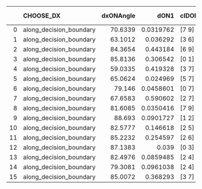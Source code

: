 |    | CHOOSE_DX               |   dxONAngle |      dON1 | cIDON1   |   dON_patch_1 |   nTON |       dON |   dxOFFAngle |     dOFF1 | cIDOFF1   |   dOFF_patch_1 |   nTOFF |      dOFF | SUCCESS   |   nExp |   dual_point_id |   subpoint_time_seconds |   total_execution_time |      logp |   dOFF/dON | Vote dOFF>dON   |
|---:|:------------------------|------------:|----------:|:---------|--------------:|-------:|----------:|-------------:|----------:|:----------|---------------:|--------:|----------:|:----------|-------:|----------------:|------------------------:|-----------------------:|----------:|-----------:|:----------------|
|  0 | along_decision_boundary |     70.6339 | 0.0319762 | [7 9]    |     0.0319762 |      1 | 0.0319762 |      66.6054 | 0.196507  | [7 9]     |      0.196507  |       1 | 0.196507  | True      |      1 |              31 |                 1.2201  |                32.4393 |  0        |  6.1454    | True            |
|  1 | along_decision_boundary |     63.1012 | 0.036292  | [3 6]    |     0.036292  |      1 | 0.036292  |      87.237  | 0.96066   | [3 6]     |      0.96066   |       1 | 0.96066   | True      |      2 |              33 |                 5.0385  |                37.5096 | -0.5      | 26.4703    | True            |
|  2 | along_decision_boundary |     84.3654 | 0.443184  | [6 9]    |     0.443184  |      1 | 0.443184  |      67.4394 | 0.467279  | [6 9]     |      0.467279  |       1 | 0.467279  | True      |      3 |             109 |                 5.05261 |               136.816  | -1        |  1.05437   | True            |
|  3 | along_decision_boundary |     85.8136 | 0.306542  | [0 1]    |     0.306542  |      1 | 0.306542  |      69.9639 | 0.286616  | [0 1]     |      0.286616  |       1 | 0.286616  | False     |      4 |             122 |                 2.02478 |               156.867  | -1.5      |  0.934996  | False           |
|  4 | along_decision_boundary |     59.0335 | 0.419328  | [3 7]    |     0.419328  |      1 | 0.419328  |      66.4758 | 0.311227  | [3 7]     |      0.311227  |       1 | 0.311227  | False     |      5 |             126 |                 2.00511 |               162.984  | -0.5      |  0.742206  | False           |
|  5 | along_decision_boundary |     65.0624 | 0.024969  | [5 7]    |     0.024969  |      1 | 0.024969  |      71.2422 | 0.151806  | [5 7]     |      0.151806  |       1 | 0.151806  | True      |      6 |             135 |                 1.75336 |               179.374  | -0.1      |  6.07978   | True            |
|  6 | along_decision_boundary |     79.146  | 0.0458601 | [0 7]    |     0.0458601 |      1 | 0.0458601 |      70.8369 | 2.20953   | [0 7]     |      2.20953   |       1 | 2.20953   | True      |      7 |             205 |                 8.4969  |               273.003  | -0.333333 | 48.1796    | True            |
|  7 | along_decision_boundary |     67.6583 | 0.590602  | [2 7]    |     0.590602  |      1 | 0.590602  |      48.8529 | 0.0323908 | [2 7]     |      0.0323908 |       1 | 0.0323908 | False     |      8 |             236 |                 3.75318 |               334.935  | -0.642857 |  0.0548437 | False           |
|  8 | along_decision_boundary |     81.6085 | 0.0350416 | [7 9]    |     0.0350416 |      1 | 0.0350416 |      85.1871 | 0.211983  | [7 9]     |      0.211983  |       1 | 0.211983  | True      |      9 |             243 |                 1.72913 |               344.117  | -0.25     |  6.04945   | True            |
|  9 | along_decision_boundary |     88.693  | 0.0901727 | [1 2]    |     0.0901727 |      1 | 0.0901727 |      76.0666 | 0.131832  | [0 2]     |      0.131832  |       1 | 0.131832  | True      |     10 |             256 |                 1.3647  |               363.034  | -0.5      |  1.46199   | True            |
| 10 | along_decision_boundary |     82.5777 | 0.146618  | [2 5]    |     0.146618  |      1 | 0.146618  |      73.3816 | 0.195602  | [2 5]     |      0.195602  |       1 | 0.195602  | True      |     11 |             276 |                 1.7232  |               396.25   | -0.8      |  1.3341    | True            |
| 11 | along_decision_boundary |     85.2232 | 0.254597  | [2 6]    |     0.254597  |      1 | 0.254597  |      58.039  | 0.154366  | [2 6]     |      0.154366  |       1 | 0.154366  | False     |     12 |             282 |                 2.71907 |               407.714  | -1.13636  |  0.606315  | False           |
| 12 | along_decision_boundary |     87.1383 | 0.039     | [0 3]    |     0.039     |      1 | 0.039     |      74.2741 | 0.81899   | [0 3]     |      0.81899   |       1 | 0.81899   | True      |     13 |             295 |                 5.85954 |               426.476  | -0.666667 | 20.9998    | True            |
| 13 | along_decision_boundary |     82.4976 | 0.0859485 | [2 4]    |     0.0859485 |      1 | 0.0859485 |      64.2463 | 0.301732  | [2 4]     |      0.301732  |       1 | 0.301732  | True      |     14 |             298 |                 2.37882 |               430.238  | -0.961538 |  3.51062   | True            |
| 14 | along_decision_boundary |     79.3081 | 0.0961038 | [2 4]    |     0.0961038 |      1 | 0.0961038 |      68.845  | 0.0334288 | [2 4]     |      0.0334288 |       1 | 0.0334288 | False     |     15 |             335 |                 1.42676 |               483.326  | -1.28571  |  0.347841  | False           |
| 15 | along_decision_boundary |     85.0072 | 0.368293  | [3 7]    |     0.368293  |      1 | 0.368293  |      74.0161 | 0.0224737 | [3 7]     |      0.0224737 |       1 | 0.0224737 | False     |     16 |             361 |                 1.25221 |               517.507  | -0.833333 |  0.0610213 | False           |